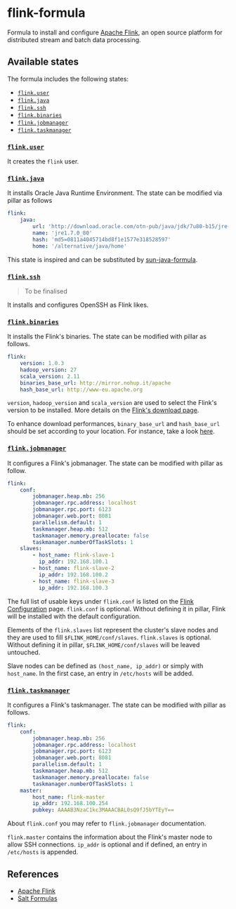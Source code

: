 # flink-formula

Formula to install and configure [Apache Flink](https://flink.apache.org/),
an open source platform for distributed stream and batch data processing.

## Available states

The formula includes the following states:

* [`flink.user`](./flink/user.sls)
* [`flink.java`](./flink/java.sls)
* [`flink.ssh`](./flink/ssh.sls)
* [`flink.binaries`](./flink/binaries.sls)
* [`flink.jobmanager`](./flink/jobmanager.sls)
* [`flink.taskmanager`](./flink/taskmanager.sls)

### [`flink.user`](./flink/user.sls)

It creates the `flink` user.

### [`flink.java`](./flink/java.sls)

It installs Oracle Java Runtime Environment.
The state can be modified via pillar as follows

```yaml
flink:
    java:
        url: 'http://download.oracle.com/otn-pub/java/jdk/7u80-b15/jre-7u80-linux-i586.tar.gz'
        name: 'jre1.7.0_80'
        hash: 'md5=0811a4045714bd8f1e1577e318528597'
        home: '/alternative/java/home'
```

This state is inspired and can be substituted by
[sun-java-formula](https://github.com/saltstack-formulas/sun-java-formula).

### [`flink.ssh`](./flink/ssh.sls)

> To be finalised

It installs and configures OpenSSH as Flink likes.

### [`flink.binaries`](./flink/binaries.sls)

It installs the Flink's binaries.
The state can be modified with pillar as follows.

```yaml
flink:
    version: 1.0.3
    hadoop_version: 27
    scala_version: 2.11
    binaries_base_url: http://mirror.nohup.it/apache
    hash_base_url: http://www-eu.apache.org
```

`version`, `hadoop_version` and `scala_version` are used to select the Flink's
version to be installed. More details on the
[Flink's download page](https://flink.apache.org/downloads.html).

To enhance download performances, `binary_base_url` and `hash_base_url` should
be set according to your location. For instance, take a look
[here](http://www.apache.org/dyn/closer.lua/flink/flink-1.0.3/flink-1.0.3-bin-hadoop27-scala_2.11.tgz).

### [`flink.jobmanager`](./flink/jobmanager.sls)

It configures a Flink's jobmanager.
The state can be modified with pillar as follow.

```yaml
flink:
    conf:
        jobmanager.heap.mb: 256
        jobmanager.rpc.address: localhost
        jobmanager.rpc.port: 6123
        jobmanager.web.port: 8081
        parallelism.default: 1
        taskmanager.heap.mb: 512
        taskmanager.memory.preallocate: false
        taskmanager.numberOfTaskSlots: 1
    slaves:
        - host_name: flink-slave-1
          ip_addr: 192.168.100.1
        - host_name: flink-slave-2
          ip_addr: 192.168.100.2
        - host_name: flink-slave-3
          ip_addr: 192.168.100.3
```

The full list of usable keys under `flink.conf` is listed on the
[Flink Configuration](https://ci.apache.org/projects/flink/flink-docs-master/setup/config.html)
page. `flink.conf` is optional. Without defining it in pillar, Flink will be
installed with the default configuration.

Elements of the `flink.slaves` list represent the cluster's slave nodes and
they are used to fill `$FLINK_HOME/conf/slaves`.
`flink.slaves` is optional. Without defining it in pillar,
`$FLINK_HOME/conf/slaves` will be leaved untouched.

Slave nodes can be defined as `(host_name, ip_addr)` or simply with
`host_name`. In the first case, an entry in `/etc/hosts` will be added.

### [`flink.taskmanager`](./flink/taskmanager.sls)

It configures a Flink's taskmanager.
The state can be modified with pillar as follows.

```yaml
flink:
    conf:
        jobmanager.heap.mb: 256
        jobmanager.rpc.address: localhost
        jobmanager.rpc.port: 6123
        jobmanager.web.port: 8081
        parallelism.default: 1
        taskmanager.heap.mb: 512
        taskmanager.memory.preallocate: false
        taskmanager.numberOfTaskSlots: 1
    master:
        host_name: flink-master
        ip_addr: 192.168.100.254
        pubkey: AAAAB3NzaC1kc3MAAACBAL0sQ9fJ5bYTEyY==
```

About `flink.conf` you may refer to `flink.jobmanager` documentation.

`flink.master` contains the information about the Flink's master node to allow
SSH connections. `ip_addr` is optional and if defined, an entry in
`/etc/hosts` is appended.

## References

* [Apache Flink](https://flink.apache.org/)
* [Salt Formulas](https://docs.saltstack.com/en/latest/topics/development/conventions/formulas.html)

